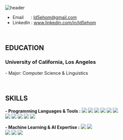 ![header](https://capsule-render.vercel.app/api?type=waving&height=260&color=2774AE&text=Taewook%20Park&textBg=false&fontAlign=50&fontAlignY=40&animation=twinkling&fontColor=FFD100&desc=Software%20Developer&descAlign=68)
<!--https://capsule-render.vercel.app/-->

- Email &nbsp;&nbsp;&nbsp;&nbsp; : ld5ehom@gmail.com
- LinkedIn : www.linkedin.com/in/ld5ehom
<br>

<h2>
  EDUCATION
</h2>
  <h3>University of California, Los Angeles &nbsp;&nbsp; </h3>  
<p>- Major: Computer Science & Linguistics </p>

<br>
    
<h2>SKILLS</h2>

<strong>- Programming Languages & Tools :</strong>
<img src="https://img.shields.io/badge/Python-3776AB?style=flat-square&logo=Python&logoColor=white"/>
<img src="https://img.shields.io/badge/SQL-336791?style=flat-square&logo=postgresql&logoColor=white"/>
<img src="https://img.shields.io/badge/Tableau-E97627?style=flat-square&logo=Tableau&logoColor=white"/>
<img src="https://img.shields.io/badge/PyTorch-EE4C2C?style=flat-square&logo=pytorch&logoColor=white"/>
<img src="https://img.shields.io/badge/Django-092E20?style=flat-square&logo=Django&logoColor=white"/>
<img src="https://img.shields.io/badge/FastAPI-009688?style=flat-square&logo=FastAPI&logoColor=white"/><br>
<img src="https://img.shields.io/badge/Java-007396?style=flat-square&logo=java&logoColor=white"/>
<img src="https://img.shields.io/badge/HTML5-E34F26?style=flat-square&logo=html5&logoColor=white"/>
<img src="https://img.shields.io/badge/CSS3-1572B6?style=flat-square&logo=css3&logoColor=white"/>
<img src="https://img.shields.io/badge/SpringBoot-6DB33F?style=flat-square&logo=springboot&logoColor=white"/>
<img src="https://img.shields.io/badge/React-61DAFB?style=flat-square&logo=react&logoColor=black"/>


<strong>- Machine Learning & AI Expertise :</strong>
<img src="https://img.shields.io/badge/Recommender%20Systems-FF6F00?style=flat-square"/>
<img src="https://img.shields.io/badge/Statistical%20Modeling%20%26%20Analysis-4CAF50?style=flat-square"/><br>
<img src="https://img.shields.io/badge/Retrieval--Augmented%20Generation%20(RAG)-1E88E5?style=flat-square"/>
<img src="https://img.shields.io/badge/Large%20Language%20Models%20(LLM)-FFD21E?style=flat-square"/>
<img src="https://img.shields.io/badge/Artificial%20Intelligence%20(AI)-FF0000?style=flat-square"/>


